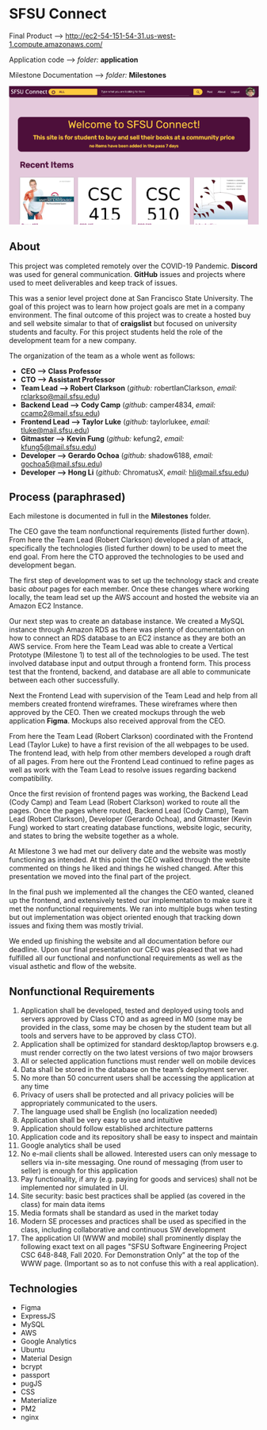 # SFSU Connect

Final Product --> http://ec2-54-151-54-31.us-west-1.compute.amazonaws.com/

Application code --> *folder:* **application**

Milestone Documentation --> *folder:* **Milestones**

![Alt text](/images/home.png?raw=true "Optional Title")

## About

This project was completed remotely over the COVID-19 Pandemic. **Discord** was used for general communication. **GitHub** issues and projects where used to meet deliverables and keep track of issues.

This was a senior level project done at San Francisco State University. The goal of this project was to learn how project goals are met in a company environment. The final outcome of this project was to create a hosted buy and sell website simalar to that of **craigslist** but focused on university students and faculty. For this project students held the role of the development team for a new company. 

The organization of the team as a whole went as follows: 
* **CEO --> Class Professor**
* **CTO --> Assistant Professor**
* **Team Lead --> Robert Clarkson** (*github:* robertIanClarkson, *email:* rclarkso@mail.sfsu.edu)
* **Backend Lead --> Cody Camp** (*github:* camper4834, *email:* ccamp2@mail.sfsu.edu)
* **Frontend Lead --> Taylor Luke** (*github:* taylorlukee, *email:* tluke@mail.sfsu.edu)
* **Gitmaster --> Kevin Fung** (*github:* kefung2, *email:* kfung5@mail.sfsu.edu)
* **Developer --> Gerardo Ochoa** (*github:* shadow6188, *email:* gochoa5@mail.sfsu.edu)
* **Developer --> Hong Li** (*github:* ChromatusX, *email:* hli@mail.sfsu.edu)


## Process (paraphrased)

Each milestone is documented in full in the **Milestones** folder.

The CEO gave the team nonfunctional requirements (listed further down). From here the Team Lead (Robert Clarkson) developed a plan of attack, specifically the technologies (listed further down) to be used to meet the end goal. From here the CTO approved the technologies to be used and development began. 

The first step of development was to set up the technology stack and create basic *about* pages for each member. Once these changes where working locally, the team lead set up the AWS account and hosted the website via an Amazon EC2 Instance.

Our next step was to create an database instance. We created a MySQL instance through Amazon RDS as there was plenty of documentation on how to connect an RDS database to an EC2 instance as they are both an AWS service. From here the Team Lead was able to create a Vertical Prototype (Milestone 1) to test all of the technologies to be used. The test involved database input and output through a frontend form. This process test that the frontend, backend, and database are all able to communicate between each other successfully.

Next the Frontend Lead with supervision of the Team Lead and help from all members created frontend wireframes. These wireframes where then approved by the CEO. Then we created mockups through the web application **Figma**. Mockups also received approval from the CEO.

From here the Team Lead (Robert Clarkson) coordinated with the Frontend Lead (Taylor Luke) to have a first revision of the all webpages to be used. The frontend lead, with help from other members developed a rough draft of all pages. From here out the Frontend Lead continued to refine pages as well as work with the Team Lead to resolve issues regarding backend compatibility. 

Once the first revision of frontend pages was working, the Backend Lead (Cody Camp) and Team Lead (Robert Clarkson) worked to route all the pages. Once the pages where routed, Backend Lead (Cody Camp), Team Lead (Robert Clarkson), Developer (Gerardo Ochoa), and Gitmaster (Kevin Fung) worked to start creating database functions, website logic, security, and states to bring the website together as a whole.

At Milestone 3 we had met our delivery date and the website was mostly functioning as intended. At this point the CEO walked through the website commented on things he liked and things he wished changed. After this presentation we moved into the final part of the project.

In the final push we implemented all the changes the CEO wanted, cleaned up the frontend, and extensively tested our implementation to make sure it met the nonfunctional requirements. We ran into multiple bugs when testing but out implementation was object oriented enough that tracking down issues and fixing them was mostly trivial. 

We ended up finishing the website and all documentation before our deadline. Upon our final presentation our CEO was pleased that we had fulfilled all our functional and  nonfunctional requirements as well as the visual asthetic and flow of the website. 


## Nonfunctional Requirements

1. Application shall be developed, tested and deployed using tools and servers approved by Class CTO and as agreed in M0 (some may be provided in the class, some may be chosen by the student team but all tools and servers have to be approved by class CTO).
2. Application shall be optimized for standard desktop/laptop browsers e.g. must render correctly on the two latest versions of two major browsers 
3. All or selected application functions must render well on mobile devices
4. Data shall be stored in the database on the team’s deployment server.
5. No more than 50 concurrent users shall be accessing the application at any time
6. Privacy of users shall be protected and all privacy policies will be appropriately communicated to the users.
7. The language used shall be English (no localization needed) 
8. Application shall be very easy to use and intuitive 
9. Application should follow established architecture patterns
10. Application  code and its repository shall be easy to inspect and maintain
11. Google analytics shall be used
12. No e-mail clients shall be allowed. Interested users can only message to sellers via in-site messaging. One round of messaging (from user to seller) is enough for this application
13. Pay functionality, if any (e.g. paying for goods and services) shall not be implemented nor simulated in UI.
14. Site security: basic best  practices shall be applied (as covered in the class) for main data items
15. Media formats shall be  standard as used in the market today
16. Modern SE processes and practices shall be used as specified in the class, including collaborative and continuous SW development
17. The application UI (WWW and mobile)  shall prominently display the following exact text on all pages "SFSU Software Engineering Project CSC 648-848, Fall 2020.  For Demonstration Only” at the top of the WWW page. (Important so as to not confuse this with a real application).


## Technologies
* Figma
* ExpressJS
* MySQL
* AWS
* Google Analytics
* Ubuntu
* Material Design
* bcrypt
* passport
* pugJS
* CSS
* Materialize
* PM2
* nginx
